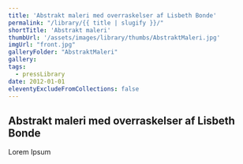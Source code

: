 ```yaml
---
title: 'Abstrakt maleri med overraskelser af Lisbeth Bonde'
permalink: "/library/{{ title | slugify }}/"
shortTitle: 'Abstrakt maleri'
thumbUrl: '/assets/images/library/thumbs/AbstraktMaleri.jpg'
imgUrl: "front.jpg"
galleryFolder: "AbstraktMaleri"
gallery:
tags:
  - pressLibrary
date: 2012-01-01
eleventyExcludeFromCollections: false
---
```



<h2>Abstrakt maleri med overraskelser af Lisbeth Bonde</h2>
<p>Lorem Ipsum</p>